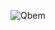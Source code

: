 ![Qbem](https://images.squarespace-cdn.com/content/v1/6298b052e407667e7e44c2ed/3de1daff-7c9e-416a-a4d4-987a2775f807/Logo-QBem---Ecossistema-Quiver.png?format=120w)
